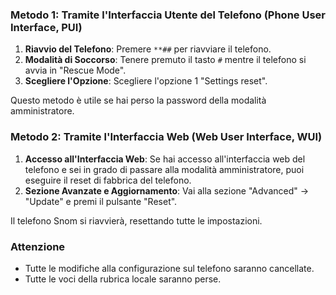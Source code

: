 
### Metodo 1: Tramite l'Interfaccia Utente del Telefono (Phone User Interface, PUI)

1. **Riavvio del Telefono**: Premere `**##` per riavviare il telefono.
2. **Modalità di Soccorso**: Tenere premuto il tasto `#` mentre il telefono si avvia in "Rescue Mode".
3. **Scegliere l'Opzione**: Scegliere l'opzione 1 "Settings reset".

Questo metodo è utile se hai perso la password della modalità amministratore.

### Metodo 2: Tramite l'Interfaccia Web (Web User Interface, WUI)

1. **Accesso all'Interfaccia Web**: Se hai accesso all'interfaccia web del telefono e sei in grado di passare alla modalità amministratore, puoi eseguire il reset di fabbrica del telefono.
2. **Sezione Avanzate e Aggiornamento**: Vai alla sezione "Advanced" → "Update" e premi il pulsante "Reset".

Il telefono Snom si riavvierà, resettando tutte le impostazioni.

### Attenzione

- Tutte le modifiche alla configurazione sul telefono saranno cancellate.
- Tutte le voci della rubrica locale saranno perse.

